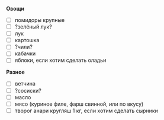 **Овощи**
- [ ] помидоры крупные
- [ ] ?зелёный лук?
- [ ] лук
- [ ] картошка
- [ ] ?чили?
- [ ] кабачки
- [ ] яблоки, если хотим сделать оладьи

**Разное**
- [ ] ветчина
- [ ] ?сосиски?
- [ ] масло
- [ ] мясо (куриное филе, фарш свинной, или по вкусу)
- [ ] творог анари кругляш 1 кг, если хотим сделать сырники

